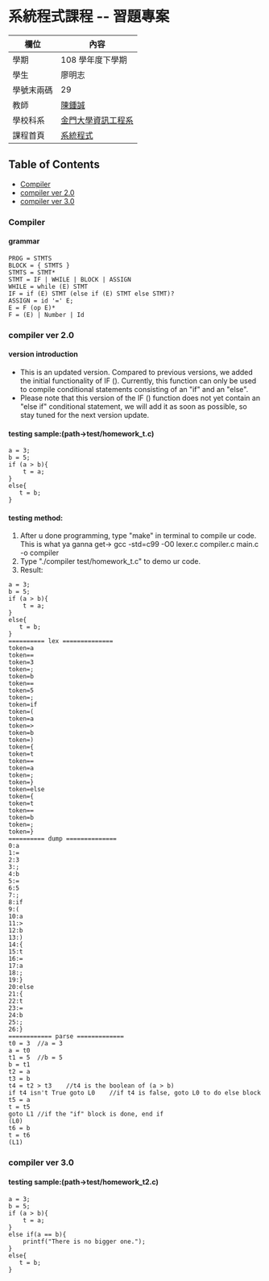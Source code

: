 # 系統程式課程 -- 習題專案

欄位 | 內容
-----|--------
學期 | 108 學年度下學期
學生 |  廖明志
學號末兩碼 | 29
教師 | [陳鍾誠](https://misavo.com/blog/%E9%99%B3%E9%8D%BE%E8%AA%A0)
學校科系 | [金門大學資訊工程系](https://www.nqu.edu.tw/educsie/index.php)
課程首頁 | [系統程式](https://misavo.com/blog/%E9%99%B3%E9%8D%BE%E8%AA%A0/%E8%AA%B2%E7%A8%8B/%E7%B3%BB%E7%B5%B1%E7%A8%8B%E5%BC%8F)

## Table of Contents 
* [Compiler](#Compiler)
* [compiler ver 2.0](#compiler-ver-20)
* [compiler ver 3.0](#compiler-ver-30)

### Compiler

#### grammar

```
PROG = STMTS
BLOCK = { STMTS }
STMTS = STMT*
STMT = IF | WHILE | BLOCK | ASSIGN
WHILE = while (E) STMT
IF = if (E) STMT (else if (E) STMT else STMT)?
ASSIGN = id '=' E;
E = F (op E)*
F = (E) | Number | Id
```

### compiler ver 2.0
#### version introduction
* This is an updated version. Compared to previous versions, we added the initial functionality of IF (). Currently, this function can only be used to compile conditional statements consisting of an "if" and an "else".
* Please note that this version of the IF () function does not yet contain an "else if" conditional statement, we will add it as soon as possible, so stay tuned for the next version update.
#### testing sample:(path->test/homework_t.c)
```
a = 3;
b = 5;
if (a > b){
    t = a;
}
else{
   t = b;
}
```

#### testing method:
1. After u done programming, type "make" in terminal to compile ur code.
    This is what ya ganna get-> gcc -std=c99 -O0 lexer.c compiler.c main.c -o compiler
2. Type "./compiler test/homework_t.c" to demo ur code.
3. Result:
```
a = 3;     
b = 5;     
if (a > b){
    t = a; 
}
else{      
   t = b;
}
========== lex ==============
token=a
token==
token=3
token=;
token=b
token==
token=5
token=;
token=if
token=(
token=a
token=>
token=b
token=)
token={
token=t
token==
token=a
token=;
token=}
token=else
token={
token=t
token==
token=b
token=;
token=}
========== dump ==============
0:a
1:=
2:3
3:;
4:b
5:=
6:5
7:;
8:if
9:(
10:a
11:>
12:b
13:)
14:{
15:t
16:=
17:a
18:;
19:}
20:else
21:{
22:t
23:=
24:b
25:;
26:}
============ parse =============
t0 = 3  //a = 3
a = t0
t1 = 5  //b = 5
b = t1
t2 = a
t3 = b
t4 = t2 > t3    //t4 is the boolean of (a > b)
if t4 isn't True goto L0    //if t4 is false, goto L0 to do else block
t5 = a
t = t5
goto L1 //if the "if" block is done, end if
(L0)
t6 = b
t = t6
(L1)
```

### compiler ver 3.0

#### testing sample:(path->test/homework_t2.c)
```
a = 3;
b = 5;
if (a > b){
    t = a;
}
else if(a == b){
    printf("There is no bigger one.");
}
else{
   t = b;
}
```